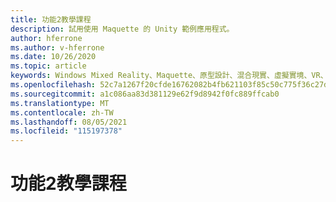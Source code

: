 ```yaml
---
title: 功能2教學課程
description: 試用使用 Maquette 的 Unity 範例應用程式。
author: hferrone
ms.author: v-hferrone
ms.date: 10/26/2020
ms.topic: article
keywords: Windows Mixed Reality、Maquette、原型設計、混合現實、虛擬實境、VR、MR、意見反應、意見反應中樞、bug
ms.openlocfilehash: 52c7a1267f20cfde16762082b4fb621103f85c50c775f36c27db84e60a725048
ms.sourcegitcommit: a1c086aa83d381129e62f9d8942f0fc889ffcab0
ms.translationtype: MT
ms.contentlocale: zh-TW
ms.lasthandoff: 08/05/2021
ms.locfileid: "115197378"
---
```

# <a name="feature-2-tutorial"></a>功能2教學課程

<!-- TODO(Harrison/Stefan): Need cool header image from tutorial -->

<!-- TODO(Stefan): Create tutorial content and screenshots -->
